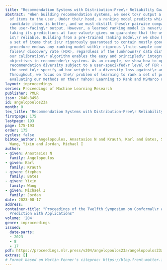 ```yaml
---
title: "Recommendation Systems with Distribution-Free\r Reliability Guarantees"
abstract: "When building recommendation systems, we seek to\r output a helpful set
  of items to the user. Under the\r hood, a ranking model predicts which of two\r
  candidate items is better, and we must distill these\r pairwise comparisons into
  the user-facing\r output. However, a learned ranking model is never\r perfect, so
  taking its predictions at face value\r gives no guarantee that the user-facing output
  is\r reliable. Building from a pre-trained ranking model,\r we show how to return
  a set of items that is\r rigorously guaranteed to contain mostly good\r items. Our
  procedure endows any ranking model with\r rigorous \fnite-sample control of the
  false\r discovery rate (FDR), regardless of the (unknown)\r data distribution. Moreover,
  our calibration\r algorithm enables the easy and principled\r integration of multiple
  objectives in recommender\r systems. As an example, we show how to optimize for\r
  recommendation diversity subject to a user-speci\fed\r level of FDR control, circumventing
  the need to\r specify ad hoc weights of a diversity loss against\r an accuracy loss.
  Throughout, we focus on the\r problem of learning to rank a set of possible\r recommendations,
  evaluating our methods on the\r Yahoo! Learning to Rank and MSMarco datasets."
layout: inproceedings
series: Proceedings of Machine Learning Research
publisher: PMLR
issn: 2640-3498
id: angelopoulos23a
month: 0
tex_title: "Recommendation Systems with Distribution-Free\r Reliability Guarantees"
firstpage: 175
lastpage: 193
page: 175-193
order: 175
cycles: false
bibtex_author: Angelopoulos, Anastasios N and Krauth, Karl and Bates, Stephen and
  Wang, Yixin and Jordan, Michael I
author:
- given: Anastasios N
  family: Angelopoulos
- given: Karl
  family: Krauth
- given: Stephen
  family: Bates
- given: Yixin
  family: Wang
- given: Michael I
  family: Jordan
date: 2023-08-17
address:
container-title: "Proceedings of the Twelfth Symposium on Conformal\r and Probabilistic
  Prediction with Applications"
volume: '204'
genre: inproceedings
issued:
  date-parts:
  - 2023
  - 8
  - 17
pdf: https://proceedings.mlr.press/v204/angelopoulos23a/angelopoulos23a.pdf
extras: []
# Format based on Martin Fenner's citeproc: https://blog.front-matter.io/posts/citeproc-yaml-for-bibliographies/
---
```

